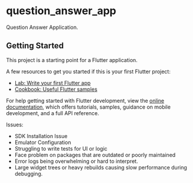 # question_answer_app

Question Answer Application.

## Getting Started

This project is a starting point for a Flutter application.

A few resources to get you started if this is your first Flutter project:

- [Lab: Write your first Flutter app](https://docs.flutter.dev/get-started/codelab)
- [Cookbook: Useful Flutter samples](https://docs.flutter.dev/cookbook)

For help getting started with Flutter development, view the
[online documentation](https://docs.flutter.dev/), which offers tutorials,
samples, guidance on mobile development, and a full API reference.

Issues:

- SDK Installation Issue
- Emulator Configuration
- Struggling to write tests for UI or logic
- Face problem on packages that are outdated or poorly maintained
- Error logs being overwhelming or hard to interpret.
- Large widget trees or heavy rebuilds causing slow performance during debugging.
